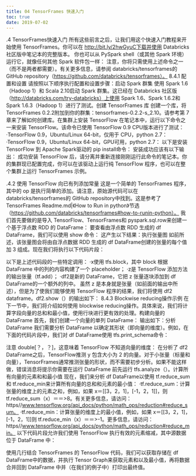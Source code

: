 ```yaml
---
title: 04 TensorFrames 快速入门
toc: true
date: 2019-07-02
---
```

.4 TensorFrames快速入门
所有这些前言之后，让我们用这个快速入门教程来开始使用 TensorFrames。你可以在 http://bit.ly/2hwGyuC下载并使用 Databricks 社区版中笔记本的完整版本。
你也可以从 PySpark shell（或其他 Spark 环境）运行它，就像任何其他 Spark 软件包一样：
注意，你将只需使用上述命令之一（而不是两者都需要）。有关更多信息，请参阅 databricks/tensorframes的 GitHub repository（https://github.com/databricks/tensorframes）。
8.4.1 配置和设置
请按照以下顺序执行配置和设置步骤：启动 Spark 群集
使用 Spark 1.6（Hadoop 1）和 Scala 2.10启动 Spark 群集。这已经在 Databricks 社区版（http://databricks.com/try-databricks）上使用 Spark 1.6、Spark 1.6.2和 Spark 1.6.3（Hadoop 1）进行了测试。创建 TensorFrames 库
创建一个库，将 TensorFrames 0.2.2附加到你的群集：tensorframes-0.2.2-s_2.10。请参考第 7 章来了解如何创建库。在集群上安装 TensorFlow
在笔记本中，运行以下命令之一来安装 TensorFlow。该命令已使用 TensorFlow 0.9 CPU版本进行了测试：
·TensorFlow 0.9，Ubuntu/Linux 64-bit，仅用于 CPU，python 2.7：
·TensorFlow 0.9，Ubuntu/Linux 64-bit，GPU可用，python 2.7：
以下是安装 TensorFlow 到 Apache Spark驱动的 pip install命令：
安装成功应该有以下输出：
成功安装 TensorFlow 后，请分离并重新连接刚刚运行此命令的笔记本。你的集群现已配置完成，你可以在该驱动上运行纯 TensorFlow 程序，也可以在整个集群上运行 TensorFrames 示例。


.4.2 使用 TensorFlow 向已有列添加常量
这是一个简单的 TensorFrames 程序，其中的 op 是执行简单的添加。请注意，原始源代码可以在 databricks/tensorframes的 GitHub repository中找到。这是参考了 TensorFrames Readme.md|《How to Run in python》节选（https://github.com/databricks/tensorframes#how-to-runin-python）。
我们首先要做的是导入 TensorFlow、TensorFrames和 pyspark.sql.row来创建一个基于浮点数 RDD 的 DataFrame：
要查看由浮点数 RDD 生成的 df DataFrame，我们可以使用 show 命令：
这产生以下结果：执行张量图
如前所述，该张量图会将由自浮点数据 RDD 生成的 df DataFrame创建的张量的每个值加 3 组成。现在我们将执行以下代码片段：



以下是上述代码段的一些特定调用：
·x使用 tfs.block，其中 block 根据 DataFrame 中的列的内容构建了一个 placeholder；
·z是 TensorFlow 添加方法的输出张量（tf.add）；
·df2是新的 DataFrame，它把 z 张量逐块添加到 df DataFrame的一个额外的列中。
虽然 z 是本身就是张量（如前面的输出中所述），但是为了使我们能够使用 TensorFlow 程序的结果，我们将使用 df2 dataframe。df2.show（）的输出如下：
8.4.3 Blockwise reducing操作示例
在下一节中，我们将介绍如何使用 blockwise reducing操作。具体来说，我们将计算字段向量的总和和最小值，使用行块进行更有效的处理。构建向量的 DataFrame
首先，我们创建一个向量的单列 DataFrame：
输出如下：分析 DataFrame
我们需要分析 DataFrame 以确定其形状（即向量的维度）。例如，在下面的代码片段中，我们对 df DataFrame使用 tfs.print_schema命令：


注意 double[？，？]，这意味着 TensorFlow 不知道向量的维度：
在分析了 df2 DataFrame之后，TensorFlow推测 y 包含大小为 2 的向量。对于小张量（标量和向量），TensorFrames通常推测张量的形状，而不需要初步分析。如果不能这样做，错误消息将提示你需要在运行 DataFrame 前先运行 tfs.analyze（）。计算所有向量的元素和和最小值
现在，我们来分析 df DataFrame以使用 tf.reduce_sum和 tf.reduce_min来计算所有向量的总和和元素的最小值：
·tf.reduce_sum：计算张量的维度上的元素之和，例如，如果 x＝[[3，2，1]，[-1，2，1]]，则 tf.reduce_sum（x）＝＝>8。有关更多信息，请访问：https//www.tensorflow.org/api_docs/python/math_ops/reduction#reduce_sum。
·tf.reduce_min：计算张量的维度上的最小值，例如，如果 x＝[[3，2，1]，[-1，2，1]]则 tf.reduce_min（x）＝＝>-1。更多信息，请访问：https//www.tensorflow.org/api_docs/python/math_ops/reduction#reduce_min。
以下代码片段允许我们使用 TensorFlow 执行有效的元素缩减，其中源数据位于 DataFrame 中：


使用几行结合 TensorFrames 的 TensorFlow 代码，我们可以获取存储在 df DataFrame中的数据，并执行 Tensor Graph来获取元素和以及最小值，再将数据合并回到 DataFrame 中并（在我们的例子中）打印出最终值。
